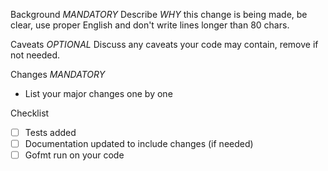 Background
_MANDATORY_
Describe _WHY_ this change is being made, be clear,
use proper English and don't write lines longer than 80 chars.

Caveats
_OPTIONAL_
Discuss any caveats your code may contain, remove if not needed.

Changes
_MANDATORY_

- List your major changes one by one

Checklist

- [ ] Tests added
- [ ] Documentation updated to include changes (if needed)
- [ ] Gofmt run on your code
